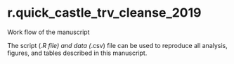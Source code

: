 # r.quick_castle_trv_cleanse_2019
Work flow of the manuscript

The script (*.R file) and data (*.csv) file can be used to reproduce all analysis, figures, and tables described in this manuscript.
